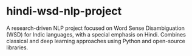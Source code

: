 # hindi-wsd-nlp-project
A research-driven NLP project focused on Word Sense Disambiguation (WSD) for Indic languages, with a special emphasis on Hindi. Combines classical and deep learning approaches using Python and open-source libraries.
